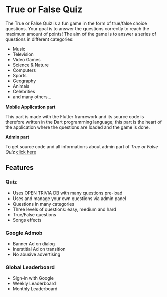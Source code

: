 # True or False Quiz

The True or False Quiz is a fun game in the form of true/false choice questions. Your goal is to answer the questions correctly to reach the maximum amount of points!
The aim of the game is to answer a series of questions in different categories:

- Music
- Television
- Video Games
- Science & Nature
- Computers
- Sports
- Geography
- Animals
- Celebrities
- and many others...

**Mobile Application part**

This part is made with the Flutter framework and its source code is therefore written in the Dart programming language; this part is the heart of the application where the questions are loaded and the game is done.

**Admin part**

To get source code and all informations about admin part of _True or False Quiz_ [click here](https://github.com/lyabs243/True-False-Quiz---Admin)

## Features

### Quiz

- Uses OPEN TRIVIA DB with many questions pre-load
- Uses and manage your own questions via admin panel
- Questions in many categories
- Three levels of questions: easy, medium and hard
- True/False questions
- Songs effects

### Google Admob

- Banner Ad on dialog
- Inerstitial Ad on transition
- No abusive advertising

### Global Leaderboard

- Sign-in with Google
- Weekly Leaderboard
- Monthly Leaderboard
